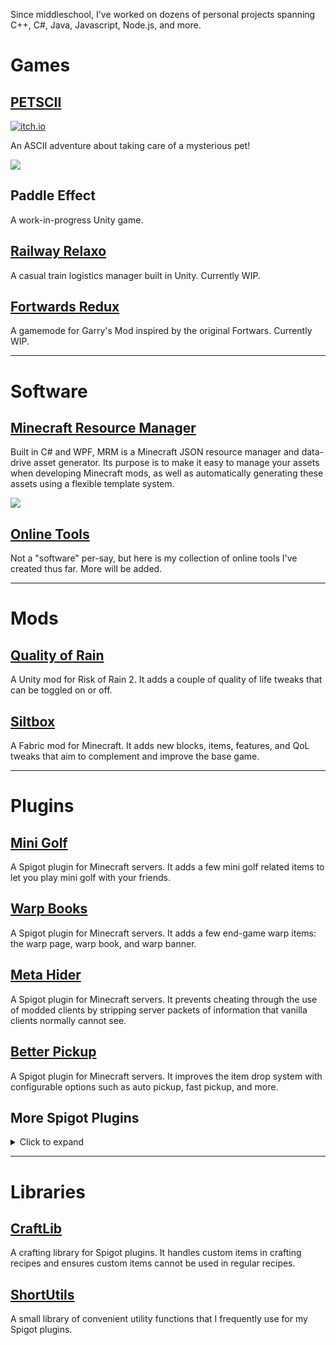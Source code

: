 Since middleschool, I've worked on dozens of personal projects spanning C++, C#, Java, Javascript, Node.js, and more.

# Games
## [PETSCII](https://github.com/Chailotl/petscii)
[![itch.io](https://img.shields.io/badge/play-itch.io-red)](https://chailotl.itch.io/petscii)

An ASCII adventure about taking care of a mysterious pet!

![](https://i.imgur.com/WSpAJFe.png)

## Paddle Effect
A work-in-progress Unity game.

## [Railway Relaxo](https://github.com/Chailotl/railway-relaxo)
A casual train logistics manager built in Unity. Currently WIP.

## [Fortwards Redux](https://github.com/Chailotl/fortwars-redux)
A gamemode for Garry's Mod inspired by the original Fortwars. Currently WIP.

---

# Software
## [Minecraft Resource Manager](https://github.com/Chailotl/minecraft-resource-manager)
Built in C# and WPF, MRM is a Minecraft JSON resource manager and data-drive asset generator. Its purpose is to make it easy to manage your assets when developing Minecraft mods, as well as automatically generating these assets using a flexible template system.

![](https://i.imgur.com/zEuhoFs.png)

## [Online Tools](https://chailotl.github.io/tools)
Not a "software" per-say, but here is my collection of online tools I've created thus far. More will be added.

---

# Mods
## [Quality of Rain](https://github.com/Chailotl/quality-of-rain)
A Unity mod for Risk of Rain 2. It adds a couple of quality of life tweaks that can be toggled on or off.

## [Siltbox](https://github.com/Chailotl/siltbox/wiki)
A Fabric mod for Minecraft. It adds new blocks, items, features, and QoL tweaks that aim to complement and improve the base game.

---

# Plugins
## [Mini Golf](https://github.com/Chailotl/mini-golf)
A Spigot plugin for Minecraft servers. It adds a few mini golf related items to let you play mini golf with your friends.

## [Warp Books](https://github.com/Chailotl/warp-books)
A Spigot plugin for Minecraft servers. It adds a few end-game warp items: the warp page, warp book, and warp banner.

## [Meta Hider](https://github.com/Chailotl/meta-hider)
A Spigot plugin for Minecraft servers. It prevents cheating through the use of modded clients by stripping server packets of information that vanilla clients normally cannot see.

## [Better Pickup](https://github.com/Chailotl/better-pickup)
A Spigot plugin for Minecraft servers. It improves the item drop system with configurable options such as auto pickup, fast pickup, and more.

## More Spigot Plugins
<details>
  <summary>Click to expand</summary>
  
### [Colored Books](https://github.com/Chailotl/colored-books/tree/master)
This simple plugin lets you format signed books with color by replacing § with &.

### [Wowozela](https://github.com/Chailotl/wowozela)
It adds fretless instruments that change pitch depending on your eye pitch, inspired by the [Garry's Mod Wowozela addon](https://steamcommunity.com/sharedfiles/filedetails/?id=108170491).

### [Tobacco Pipes](https://github.com/Chailotl/tobacco-pipes)
It adds a tobacco pipe item that can be filled with grass and smoked for that authentic tavern experience.

### [Pet Teleport](https://github.com/Chailotl/pet-teleport)
The plugin makes your pets teleport with you when using teleport commands.

### [Pet Saver](https://github.com/Chailotl/pet-saver)
The plugin prevents your pets from being killed.

### [No Friendly Fire](https://github.com/Chailotl/no-friendly-fire)
It adds a command to toggle friendly fire on your pets.

### [Always Infect](https://github.com/Chailotl/always-infect)
It makes villagers always turn into a zombie villagers when killed by a zombie.

### [Botanical Replication](https://github.com/Chailotl/botanical-replication)
It lets you apply bonemeal to small flowers to duplicate them just like large flowers.

### [Picky Trees](https://github.com/Chailotl/picky-trees)
The plugin makes trees picky about where they grow and prefer their naitive biome.

### [Endermite Parasites](https://github.com/Chailotl/endermite-parasites)
The plugin makes Endermen drop endermites on death as a simple deterrent to cheesy Endermen farming.

### [Reuseable Ender Pearls](https://github.com/Chailotl/reusable-ender-pearls)
It adds a stable ender pearl item which can be used unlimited time.

### [Respawn at Home](https://github.com/Chailotl/respawn-at-home)
It forcibly respawn players at their Essentials home.
</details>

---

# Libraries
## [CraftLib](https://github.com/Chailotl/craft-lib)
A crafting library for Spigot plugins. It handles custom items in crafting recipes and ensures custom items cannot be used in regular recipes.

## [ShortUtils](https://github.com/Chailotl/short-utils)
A small library of convenient utility functions that I frequently use for my Spigot plugins.
